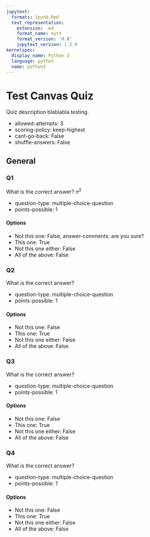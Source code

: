 ```yaml
---
jupytext:
  formats: ipynb,Rmd
  text_representation:
    extension: .md
    format_name: myst
    format_version: '0.8'
    jupytext_version: 1.5.0
kernelspec:
  display_name: Python 3
  language: python
  name: python3
---
```


# Test Canvas Quiz
Quiz description blablabla testing.

* allowed-attempts: 3
* scoring-policy: keep-highest
* cant-go-back: False
* shuffle-answers: False

## General
### Q1
What is the correct answer? $n^2$

* question-type: multiple-choice-question
* points-possible: 1

#### Options
* Not this one: False, answer-comments: are you sure?
* This one: True
* Not this one either: False
* All of the above: False

### Q2
What is the correct answer?

* question-type: multiple-choice-question
* points-possible: 1

#### Options
* Not this one: False
* This one: True
* Not this one either: False
* All of the above: False

### Q3
What is the correct answer?

* question-type: multiple-choice-question
* points-possible: 1

#### Options
* Not this one: False
* This one: True
* Not this one either: False
* All of the above: False

### Q4
What is the correct answer?

* question-type: multiple-choice-question
* points-possible: 1

#### Options
* Not this one: False
* This one: True
* Not this one either: False
* All of the above: False
